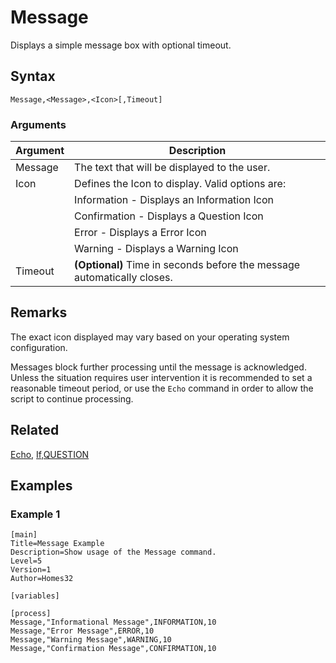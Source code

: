 # Message

Displays a simple message box with optional timeout.

## Syntax

```pebakery
Message,<Message>,<Icon>[,Timeout]
```

### Arguments

| Argument | Description |
| --- | --- |
| Message | The text that will be displayed to the user. |
| Icon | Defines the Icon to display. Valid options are: |
|| Information - Displays an Information Icon |
|| Confirmation - Displays a Question Icon |
|| Error - Displays a Error Icon |
|| Warning - Displays a Warning Icon |
| Timeout | **(Optional)** Time in seconds before the message automatically closes. |

## Remarks

The exact icon displayed may vary based on your operating system configuration.

Messages block further processing until the message is acknowledged. Unless the situation requires user intervention it is recommended to set a reasonable timeout period, or use the `Echo` command in order to allow the script to continue processing.

## Related

[Echo](./Echo.md), [If,QUESTION](../13_Branch/If.md)

## Examples

### Example 1

```pebakery
[main]
Title=Message Example
Description=Show usage of the Message command.
Level=5
Version=1
Author=Homes32

[variables]

[process]
Message,"Informational Message",INFORMATION,10
Message,"Error Message",ERROR,10
Message,"Warning Message",WARNING,10
Message,"Confirmation Message",CONFIRMATION,10
```